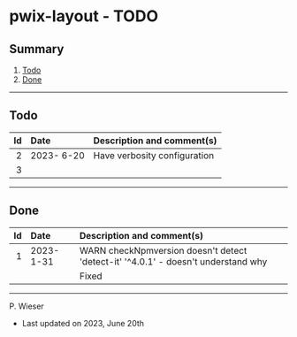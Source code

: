 # pwix-layout - TODO

## Summary

1. [Todo](#todo)
2. [Done](#done)

---
## Todo

|   Id | Date       | Description and comment(s) |
| ---: | :---       | :---                       |
|    2 | 2023- 6-20 | Have verbosity configuration |
|    3 |  |  |

---
## Done

|   Id | Date       | Description and comment(s) |
| ---: | :---       | :---                       |
|    1 | 2023- 1-31 | WARN checkNpmversion doesn't detect 'detect-it' '^4.0.1' - doesn't understand why |
|      |            | Fixed |

---
P. Wieser
- Last updated on 2023, June 20th
